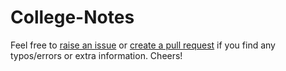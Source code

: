 # College-Notes
Feel free to [raise an issue](https://github.com/neilharia7/College-Notes/issues) or [create a pull request](https://github.com/neilharia7/College-Notes/pulls) if you find any typos/errors or extra information.
Cheers!
